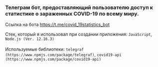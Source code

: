 ### Телеграм бот, предоставляющий пользователю доступ к статистике о зараженных COVID-19 по всему миру.
Ссылка на бота https://t.me/covid_19statistics_bot

Стек, который я использовал при создании приложения:
`JavaScript`, `Node.js (Ver. 12.16.3)` <br /><br />
Используемые библиотеки:
`telegraf (https://www.npmjs.com/package/telegraf)`, `covid19-api (https://www.npmjs.com/package/covid19-api)` <br />
